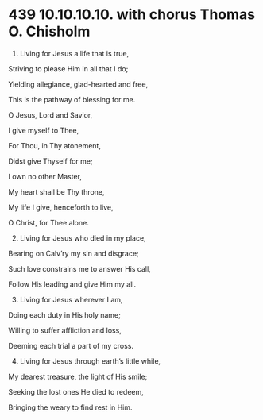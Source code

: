 # 439 10.10.10.10. with chorus Thomas O. Chisholm

1.  Living for Jesus a life that is true,

Striving to please Him in all that I do;

Yielding allegiance, glad-hearted and free,

This is the pathway of blessing for me.

O Jesus, Lord and Savior,

I give myself to Thee,

For Thou, in Thy atonement,

Didst give Thyself for me;

I own no other Master,

My heart shall be Thy throne,

My life I give, henceforth to live,

O Christ, for Thee alone.

2.  Living for Jesus who died in my place,

Bearing on Calv’ry my sin and disgrace;

Such love constrains me to answer His call,

Follow His leading and give Him my all.

3.  Living for Jesus wherever I am,

Doing each duty in His holy name;

Willing to suffer affliction and loss,

Deeming each trial a part of my cross.

4.  Living for Jesus through earth’s little while,

My dearest treasure, the light of His smile;

Seeking the lost ones He died to redeem,

Bringing the weary to find rest in Him.

